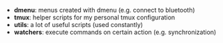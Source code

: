 - **dmenu**: menus created with dmenu (e.g. connect to bluetooth)
- **tmux**: helper scripts for my personal tmux configuration
- **utils**: a lot of useful scripts (used constantly)
- **watchers**: execute commands on certain action (e.g. synchronization)
